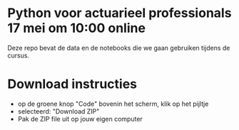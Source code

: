 # Python voor actuarieel professionals 17 mei om 10:00 online

Deze repo bevat de data en de notebooks die we gaan gebruiken tijdens de cursus.

# Download instructies

* op de groene knop "Code" bovenin het scherm, klik op het pijltje
* selecteerd: "Download ZIP"
* Pak de ZIP file uit op jouw eigen computer

